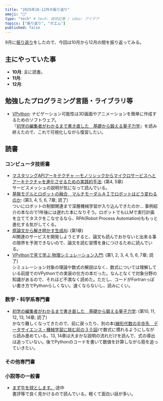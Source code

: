 ```yaml
---
title: "2025年10-12月の振り返り"
emoji: "💨"
type: "tech" # tech: 技術記事 / idea: アイデア
topics: ["振り返り", "ポエム"]
published: false
---
```


9月に[振り返り](./926-2025-3q-retorspective)をしたので、今回は10月から12月の間を振り返ってみる。

## 主にやっていた事

* **10月**: 主に読書。
* **11月**: 
* **12月**: 

## 勉強したプログラミング言語・ライブラリ等

* [VPython](https://vpython.org/): ナビゲーション可能性は3D画面やアニメーションを簡単に作成するためのソフトウェア。  
  『[初学の編集者がわかるまで書き直した　基礎から鍛える量子力学](https://amzn.to/3YdEdtd)』を読み終えたので、これで可視化しながら復習したい。

## 読書

### コンピュータ技術書

* [マスタリングAPIアーキテクチャ ―モノリシックからマイクロサービスへとアーキテクチャを進化させるための実践的手法](https://amzn.to/3IhlFTr): (第4, 5章)  
  サービスメッシュの説明が気になって読んでいる。
* [基盤モデルとロボットの融合　マルチモーダルＡＩでロボットはどう変わるのか](https://amzn.to/3IBLldD): (第3, 4, 5, 6, 7章; 読了)  
  ついにロボットの制御関連まで深層機械学習が入り込んできたのか… 事例紹介の本なので1年後には遅れた本になりそう。ロボットでもLLMで実行計画を立ててタスクをこなせるなら、RPA(Robot Process Automation)ももっと進化する気がしてくる。
* [原論文から解き明かす生成AI](https://amzn.to/470KBa7): (第1章)  
  AI関連のサービスを開発しようとすると、論文も読んでおかないと出来る事の限界を予測できないので、論文を読む習慣を身につけるために読んでいる。
* [VPythonで見て学ぶ 物理シミュレーション入門](https://amzn.to/46PvzFA): (第1, 2, 3, 4, 5, 6, 7章; 読了)  
  シミュレーション対象の理論や数式の解説はなく、数式については理解している前提でのVPythonでの実装の仕方の本だった。なんとなくで対象分野の知識があるので、それほど不満なく読めた。ただし、コードがFortranっぽい書き方でPythonらしくない。速くならないし、読みにくい。

### 数学・科学系専門書

* [初学の編集者がわかるまで書き直した　基礎から鍛える量子力学](https://amzn.to/3YdEdtd): (第10, 11, 12, 13, 14章; 読了)  
  かなり難しくなってきたので、前に戻ったり、別の本([線形代数の半歩先　データサイエンス・機械学習に挑む前の３０話](https://amzn.to/4m3gdCo))で数式に慣れるようにしながら読み進めている。13, 14章は大まかな説明の流れだけを読んで、式の導出は追っていない。後でPythonのコードを書いて数値を計算しながら筋を追っていきたい。

### その他専門書

### 小説等の一般書

* [まず牛を球とします。](https://amzn.to/48llJMO):途中  
  書評等で良く見かけるので読んでいる。軽くて面白い話が多い。
